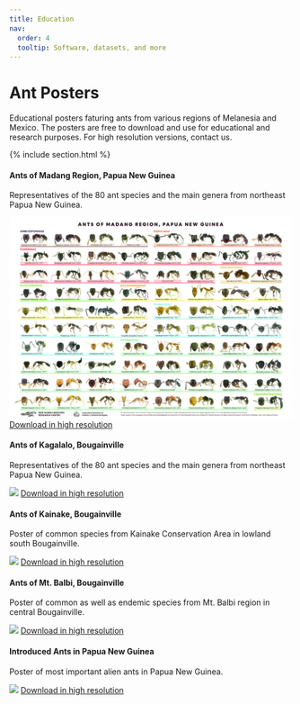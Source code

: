 ```yaml
---
title: Education
nav:
  order: 4
  tooltip: Software, datasets, and more
---
```


<h1>Ant Posters</h1>  

Educational posters faturing ants from various regions of Melanesia and Mexico. The posters are free to download and use for educational and research purposes. For high resolution versions, contact us.


{% include section.html %}


<article>
  <div>
    <h4>Ants of Madang Region, Papua New Guinea</h4>
  <p>Representatives of the 80 ant species and the main genera from northeast Papua New Guinea.</p>
  <img class="poster" src="../images/Ants_Madang_s.jpg">  
  <a href="../images/Ants_Madang_final_reduced_s1 (1).pdf" target="_blank" rel="noopener noreferrer" >Download in high resolution</a>
  </div>
   <div>
    <h4>Ants of Kagalalo, Bougainville</h4>
  <p>Representatives of the 80 ant species and the main genera from northeast Papua New Guinea.</p>
 <img class="poster" src="../images/Ants_Of_BG_Kagalalo (1).jpg">
 <a href="../images/Ants_Of_BG_Kagalalo.pdf" target="_blank" rel="noopener noreferrer">Download in high resolution</a>
  </div>
   <div>
    <h4>Ants of Kainake, Bougainville</h4>
  <p>Poster of common species from Kainake Conservation Area in lowland south Bougainville.</p>
<img class="poster" src="../images/Ants_Of_BG_Kainake (1).jpg">
<a href="../images/Ants_Of_BG_Kainake.pdf" target="_blank" rel="noopener noreferrer">Download in high resolution</a>
  </div>
   <div>
   <h4>Ants of Mt. Balbi, Bougainville</h4>
  <p>Poster of common as well as endemic species from Mt. Balbi region in central Bougainville. </p>
 <img class="poster" src="../images/Ants_Of_BG_Mt.Balbi (1).jpg">
 <a href="../images/Ants_Of_BG_Mt.Balbi.pdf" target="_blank" rel="noopener noreferrer">Download in high resolution</a>
  </div>
   <div>
<h4>Introduced Ants in Papua New Guinea</h4>  
<p>Poster of most important alien ants in Papua New Guinea. </p>
  <img class="poster" src="../images/introduced_ants_NG (2).jpg">
  <a href="../images/EX_1012_Poster.pdf" target="_blank" rel="noopener noreferrer">Download in high resolution</a>
  </div>  
  
</article>

<script defer src="../_scripts/modal.js"></script>
<div class="main-modal"></div>